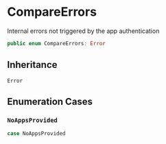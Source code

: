 # CompareErrors

Internal errors not triggered by the app authentication

``` swift
public enum CompareErrors: Error 
```

## Inheritance

`Error`

## Enumeration Cases

### `NoAppsProvided`

``` swift
case NoAppsProvided
```
